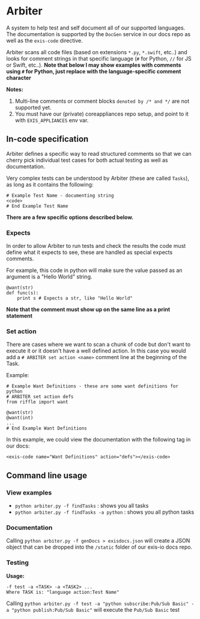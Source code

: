 # Arbiter

A system to help test and self document all of our supported languages. The documentation is supported by the `DocGen` service in our docs repo as well as the `exis-code` directive.

Arbiter scans all code files (based on extensions `*.py`, `*.swift`, etc..) and looks for comment strings in that specific language (`#` for Python, `//` for JS or Swift, etc..). **Note that below I may show examples with comments using `#` for Python, just replace with the language-specific comment character**

**Notes:**

1. Multi-line comments or comment blocks `denoted by /* and */` are not supported yet.
2. You must have our (private) coreappliances repo setup, and point to it with `EXIS_APPLIANCES` env var.


## In-code specification

Arbiter defines a specific way to read structured comments so that we can cherry pick individual test cases for both actual testing as well as documentation.

Very complex tests can be understood by Arbiter (these are called `Tasks`), as long as it contains the following:
```
# Example Test Name - documenting string
<code>
# End Example Test Name
```

**There are a few specific options described below.**

### Expects

In order to allow Arbiter to run tests and check the results the code must define what it expects to see, these are handled as special expects comments.

For example, this code in python will make sure the value passed as an argument is a "Hello World" string.
```
@want(str)
def func(s):
    print s # Expects a str, like "Hello World"
```

**Note that the comment must show up on the same line as a print statement**

### Set action

There are cases where we want to scan a chunk of code but don't want to execute it or it doesn't have a well defined action. In this case you would add a `# ARBITER set action <name>` comment line at the beginning of the Task.

Example:
```
# Example Want Definitions - these are some want definitions for python
# ARBITER set action defs
from riffle import want

@want(str)
@want(int)
...
# End Example Want Definitions
```

In this example, we could view the documentation with the following tag in our docs:
```
<exis-code name="Want Definitions" action="defs"></exis-code>
```


## Command line usage

### View examples

* `python arbiter.py -f findTasks` : shows you all tasks
* `python arbiter.py -f findTasks -a python` : shows you all python tasks

### Documentation

Calling `python arbiter.py -f genDocs > exisdocs.json` will create a JSON object that can be dropped into the `/static` folder of our exis-io docs repo.

### Testing

**Usage:**
```
-f test -a <TASK> -a <TASK2> ...
Where TASK is: "language action:Test Name"
```

Calling `python arbiter.py -f test -a "python subscribe:Pub/Sub Basic" -a "python publish:Pub/Sub Basic"` will execute the `Pub/Sub Basic` test
